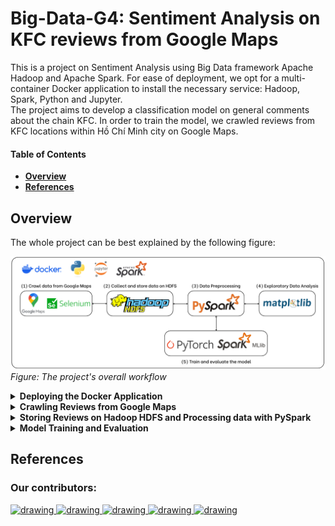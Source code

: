 # Big-Data-G4: Sentiment Analysis on KFC reviews from Google Maps
This is a project on Sentiment Analysis using Big Data framework Apache Hadoop and Apache Spark. For ease of deployment, we opt for a multi-container Docker application to install the necessary service: Hadoop, Spark, Python and Jupyter.\
The project aims to develop a classification model on general comments about the chain KFC. In order to train the model, we crawled reviews from KFC locations within Hồ Chí Minh city on Google Maps.


#### Table of Contents
- [**Overview**](#overview)
- [**References**](#ref)

<a name="overview"></a>
## Overview
The whole project can be best explained by the following figure:

![workflow](./resource/pngs/workflow.png)
*Figure: The project's overall workflow*

<details>
<summary><b>Deploying the Docker Application</b></summary>

Taking advantage of pre-built Docker images, we opt for multi-container Docker application for quick deployment of the working environment.\
In the application, we deploy two images provided by [`big-data-europ/docker-hadoop`](https://github.com/big-data-europe/docker-hadoop). These images are responsible for the Hadoop HDFS service within the project.\
For processing with Spark, we use the official [`jupyter/pyspark-notebook`](https://hub.docker.com/r/jupyter/pyspark-notebook) image. The latest image has Python 3.11.6 installed with PySpark. The image also hosts a local JupyterLab session where one can easily connect to from outside of the Docker container.

For more information on the application, see [`docker-hadoop/README.md`](./docker-hadoop/README.md)
To see how one deploys, runs as well as connecting to the JupyterLab instance, visit [`how_to_setup.ipynb`](how_to_setup.ipynb).
</details>

<details>
<summary><b>Crawling Reviews from Google Maps</b></summary>


</details>
<details>
<summary><b>Storing Reviews on Hadoop HDFS and Processing data with PySpark</b></summary>


</details>
<details>
<summary><b>Model Training and Evaluation</b></summary>


</details>

<a name="ref"></a>

## References
### Our contributors:
<a href="https://github.com/Ngoc-Cac">
    <img src="https://avatars.githubusercontent.com/u/144905277?v=4" alt="drawing" width="60">
</a>
<a href="https://github.com/dothimykhanh">
    <img src="https://avatars.githubusercontent.com/u/120184309?v=4" alt="drawing" width="60">
</a>
<a href="https://github.com/NguyenTNTh">
    <img src="https://avatars.githubusercontent.com/u/203326835?v=4" alt="drawing" width="60">
</a>
<a href="https://github.com/hako1106">
    <img src="https://avatars.githubusercontent.com/u/117138002?v=4" alt="drawing" width="60">
</a>
<a href="https://github.com/phiyenng">
    <img src="https://avatars.githubusercontent.com/u/145342146?v=4" alt="drawing" width="60">
</a>